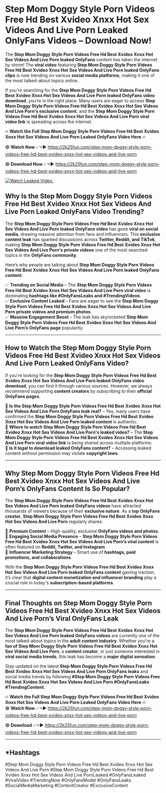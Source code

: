 # Step Mom Doggy Style Porn Videos Free Hd Best Xvideo Xnxx Hot Sex Videos And Live Porn Leaked OnlyFans Videos – Download Now!

The **Step Mom Doggy Style Porn Videos Free Hd Best Xvideo Xnxx Hot Sex Videos And Live Porn leaked OnlyFans** content has taken the internet by storm! The **viral video** featuring **Step Mom Doggy Style Porn Videos Free Hd Best Xvideo Xnxx Hot Sex Videos And Live Porn leaked OnlyFans clips** is now trending on various **social media platforms**, making it one of the most talked-about topics online.  

If you're searching for the **Step Mom Doggy Style Porn Videos Free Hd Best Xvideo Xnxx Hot Sex Videos And Live Porn leaked OnlyFans video download**, you’re in the right place. Many users are eager to access **Step Mom Doggy Style Porn Videos Free Hd Best Xvideo Xnxx Hot Sex Videos And Live Porn's exclusive content**, and the **Step Mom Doggy Style Porn Videos Free Hd Best Xvideo Xnxx Hot Sex Videos And Live Porn viral video link** is spreading across the internet.  

🔥 **Watch the Full Step Mom Doggy Style Porn Videos Free Hd Best Xvideo Xnxx Hot Sex Videos And Live Porn Leaked OnlyFans Video Here** 🔥  

🟢 **Watch Now** ✅=► https://2k25fun.com/step-mom-doggy-style-porn-videos-free-hd-best-xvideo-xnxx-hot-sex-videos-and-live-porn

🟢 **Download Now** ✅=► https://2k25fun.com/step-mom-doggy-style-porn-videos-free-hd-best-xvideo-xnxx-hot-sex-videos-and-live-porn

[![Watch Leaked Video.](https://miro.medium.com/v2/resize:fit:828/format:webp/1*cilzJN44JGOrTw9NJCrNHA.gif "Watch Leaked Video")](https://2k25fun.com/step-mom-doggy-style-porn-videos-free-hd-best-xvideo-xnxx-hot-sex-videos-and-live-porn)

## **Why Is the Step Mom Doggy Style Porn Videos Free Hd Best Xvideo Xnxx Hot Sex Videos And Live Porn Leaked OnlyFans Video Trending?**  

The **Step Mom Doggy Style Porn Videos Free Hd Best Xvideo Xnxx Hot Sex Videos And Live Porn leaked OnlyFans video** has gone **viral on social media**, drawing massive attention from fans and influencers. This **exclusive content leak** has sparked discussions across **Twitter, Reddit, and TikTok**, making **Step Mom Doggy Style Porn Videos Free Hd Best Xvideo Xnxx Hot Sex Videos And Live Porn's private videos** one of the most searched topics in the **OnlyFans community**.  

Here’s why people are talking about **Step Mom Doggy Style Porn Videos Free Hd Best Xvideo Xnxx Hot Sex Videos And Live Porn leaked OnlyFans content**:  

✅ **Trending on Social Media** – The **Step Mom Doggy Style Porn Videos Free Hd Best Xvideo Xnxx Hot Sex Videos And Live Porn viral video** is dominating **hashtags like #OnlyFansLeaks and #TrendingVideos**.  
✅ **Exclusive Content Leaked** – Fans are eager to see the **Step Mom Doggy Style Porn Videos Free Hd Best Xvideo Xnxx Hot Sex Videos And Live Porn private videos and premium photos**.  
✅ **Massive Engagement Boost** – The leak has skyrocketed **Step Mom Doggy Style Porn Videos Free Hd Best Xvideo Xnxx Hot Sex Videos And Live Porn’s OnlyFans page** popularity.  

---

## **How to Watch the Step Mom Doggy Style Porn Videos Free Hd Best Xvideo Xnxx Hot Sex Videos And Live Porn Leaked OnlyFans Video?**  

If you're looking for the **Step Mom Doggy Style Porn Videos Free Hd Best Xvideo Xnxx Hot Sex Videos And Live Porn leaked OnlyFans video download**, you can find it through various sources. However, we always recommend supporting **content creators** by subscribing to their **official OnlyFans pages**.  

🔹 **Is the Step Mom Doggy Style Porn Videos Free Hd Best Xvideo Xnxx Hot Sex Videos And Live Porn OnlyFans leak real?** – Yes, many users have confirmed the **Step Mom Doggy Style Porn Videos Free Hd Best Xvideo Xnxx Hot Sex Videos And Live Porn leaked content** is authentic.  
🔹 **Where to watch Step Mom Doggy Style Porn Videos Free Hd Best Xvideo Xnxx Hot Sex Videos And Live Porn's leaked video?** – The **Step Mom Doggy Style Porn Videos Free Hd Best Xvideo Xnxx Hot Sex Videos And Live Porn viral video link** is being shared across multiple platforms.  
🔹 **Is it legal to download leaked OnlyFans content?** – Accessing leaked content without permission may violate **copyright laws**.  

---

## **Why Step Mom Doggy Style Porn Videos Free Hd Best Xvideo Xnxx Hot Sex Videos And Live Porn’s OnlyFans Content Is So Popular?**  

The **Step Mom Doggy Style Porn Videos Free Hd Best Xvideo Xnxx Hot Sex Videos And Live Porn leaked OnlyFans videos** have attracted thousands of viewers because of their **exclusive nature**. As a **top OnlyFans creator**, **Step Mom Doggy Style Porn Videos Free Hd Best Xvideo Xnxx Hot Sex Videos And Live Porn** regularly shares:  

📌 **Premium Content** – High-quality, exclusive **OnlyFans videos and photos**.  
📌 **Engaging Social Media Presence** – **Step Mom Doggy Style Porn Videos Free Hd Best Xvideo Xnxx Hot Sex Videos And Live Porn’s viral content** is often featured on **Reddit, Twitter, and Instagram**.  
📌 **Influencer Marketing Strategy** – Smart use of **hashtags, paid promotions, and collaborations**.  

With the **Step Mom Doggy Style Porn Videos Free Hd Best Xvideo Xnxx Hot Sex Videos And Live Porn leaked OnlyFans content** gaining traction, it’s clear that **digital content monetization and influencer branding** play a crucial role in today's **subscription-based platforms**.  

---

## **Final Thoughts on Step Mom Doggy Style Porn Videos Free Hd Best Xvideo Xnxx Hot Sex Videos And Live Porn’s Viral OnlyFans Leak**  

The **Step Mom Doggy Style Porn Videos Free Hd Best Xvideo Xnxx Hot Sex Videos And Live Porn leaked OnlyFans videos** are currently one of the most talked-about topics in the **adult content industry**. Whether you're a **fan of Step Mom Doggy Style Porn Videos Free Hd Best Xvideo Xnxx Hot Sex Videos And Live Porn**, a **content creator**, or just someone interested in **viral social media trends**, this leak has become a **major digital sensation**.  

Stay updated on the latest **Step Mom Doggy Style Porn Videos Free Hd Best Xvideo Xnxx Hot Sex Videos And Live Porn OnlyFans leaks** and social media trends by following **#Step Mom Doggy Style Porn Videos Free Hd Best Xvideo Xnxx Hot Sex Videos And Live Porn #OnlyFansLeaks #TrendingContent**.  

🔥 **Watch the Full Step Mom Doggy Style Porn Videos Free Hd Best Xvideo Xnxx Hot Sex Videos And Live Porn Leaked OnlyFans Video Here** 🔥  
🟢 **Watch Now** ✅=► https://2k25fun.com/step-mom-doggy-style-porn-videos-free-hd-best-xvideo-xnxx-hot-sex-videos-and-live-porn

🟢 **Download** ✅=► https://2k25fun.com/step-mom-doggy-style-porn-videos-free-hd-best-xvideo-xnxx-hot-sex-videos-and-live-porn

---

## *Hashtags
#Step Mom Doggy Style Porn Videos Free Hd Best Xvideo Xnxx Hot Sex Videos And Live Porn #Step Mom Doggy Style Porn Videos Free Hd Best Xvideo Xnxx Hot Sex Videos And Live PornLeaked #OnlyFansLeaked #ViralVideo #TrendingNow #OnlyFansModel #OnlyFansLeaks #SocialMediaMarketing #ContentCreator #ExclusiveContent  